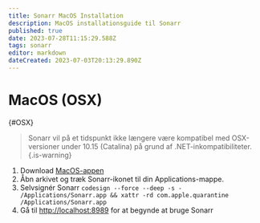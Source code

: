 ```yaml
---
title: Sonarr MacOS Installation
description: MacOS installationsguide til Sonarr
published: true
date: 2023-07-28T11:15:29.588Z
tags: sonarr
editor: markdown
dateCreated: 2023-07-03T20:13:29.890Z
---
```


# MacOS (OSX)

{#OSX}

> Sonarr vil på et tidspunkt ikke længere være kompatibel med OSX-versioner under 10.15 (Catalina) på grund af .NET-inkompatibiliteter.
{.is-warning}

1. Download [MacOS-appen](https://services.sonarr.tv/v1/download/main/latest?version=3&os=macos&installer=true)
1. Åbn arkivet og træk Sonarr-ikonet til din Applications-mappe.
1. Selvsignér Sonarr `codesign --force --deep -s - /Applications/Sonarr.app && xattr -rd com.apple.quarantine /Applications/Sonarr.app`
1. Gå til <http://localhost:8989> for at begynde at bruge Sonarr